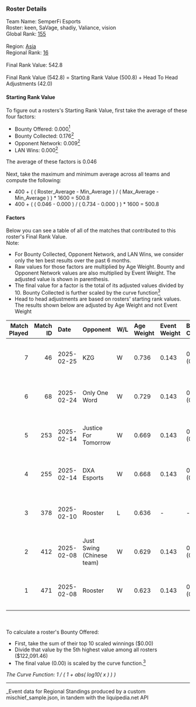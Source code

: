 ### Roster Details<br />
Team Name: SemperFi Esports<br />
Roster: keen, SaVage, shadiy, Valiance, vision<br />
Global Rank: [155](../../standings_global_2025_05_05.md)<br />
<br />
Region: [Asia]( ../../standings_asia_2025_05_05.md)<br />
Regional Rank: [16]( ../../standings_asia_2025_05_05.md)<br />
<br />
Final Rank Value:  542.8<br />
<br />
Final Rank Value (542.8) = Starting Rank Value (500.8) + Head To Head Adjustments (42.0)<br />

#### Starting Rank Value<br />
To figure out a rosters's Starting Rank Value, first take the average of these four factors:<br />
- Bounty Offered: 0.000[<sup>1</sup>](#table2)
- Bounty Collected: 0.176[<sup>2</sup>](#table1)
- Opponent Network: 0.009[<sup>2</sup>](#table1)
- LAN Wins: 0.000[<sup>2</sup>](#table1)

The average of these factors is 0.046<br />
<br />
Next, take the maximum and minimum average across all teams and compute the following:<br />
- 400 + ( ( Roster_Average - Min_Average ) / ( Max_Average - Min_Average ) ) * 1600 = 500.8
- 400 + ( ( 0.046 - 0.000 ) / ( 0.734 - 0.000 ) ) * 1600 = 500.8


#### Factors<br />
Below you can see a table of all of the matches that contributed to this roster's Final Rank Value.<br />
Note:<br />

- For Bounty Collected, Opponent Network, and LAN Wins, we consider only the ten best results over the past 6 months.
- Raw values for those factors are multiplied by Age Weight. Bounty and Opponent Network values are also multiplied by Event Weight. The adjusted value is shown in parenthesis.
- The final value for a factor is the total of its adjusted values divided by 10. Bounty Collected is further scaled by the curve function[<sup>3</sup>](#curveFunction)
- Head to head adjustments are based on rosters' starting rank values. The results shown below are adjusted by Age Weight and not Event Weight
<span id="table1"></span><br />


| Match Played | Match ID | Date       | Opponent                  | W/L | Age Weight | Event Weight | Bounty Collected | Opponent Network | LAN Wins  | H2H Adj. | Roster                                 |
| -: | -: | :- | :- | :- | :- | :- | :- | :- | :- | -: | :- |
|            7 |       46 | 2025-02-25 | KZG                       | W   | 0.736      | 0.143        | 0.000 (0.000)    | 0.238 (0.025)    | 0 (0.000) |     7.34 | keen, SaVage, shadiy, Valiance, vision |
|            6 |       68 | 2025-02-24 | Only One Word             | W   | 0.729      | 0.143        | 0.000 (0.000)    | 0.246 (0.026)    | 0 (0.000) |     7.25 | keen, SaVage, shadiy, Valiance, vision |
|            5 |      253 | 2025-02-14 | Justice For Tomorrow      | W   | 0.669      | 0.143        | 0.000 (0.000)    | 0.149 (0.014)    | 0 (0.000) |     7.29 | keen, SaVage, shadiy, Valiance, vision |
|            4 |      255 | 2025-02-14 | DXA Esports               | W   | 0.668      | 0.143        | 0.000 (0.000)    | 0.000 (0.000)    | 0 (0.000) |     7.15 | keen, SaVage, shadiy, Valiance, vision |
|            3 |      378 | 2025-02-10 | Rooster                   | L   | 0.636      | -            | -                | -                | -         |   -10.22 | keen, SaVage, shadiy, Valiance, vision |
|            2 |      412 | 2025-02-08 | Just Swing (Chinese team) | W   | 0.629      | 0.143        | 0.002 (0.000)    | 0.122 (0.011)    | 0 (0.000) |    13.60 | keen, SaVage, shadiy, Valiance, vision |
|            1 |      471 | 2025-02-08 | Rooster                   | W   | 0.623      | 0.143        | 0.000 (0.000)    | 0.211 (0.019)    | 0 (0.000) |     9.58 | keen, SaVage, shadiy, Valiance, vision |

<br />
<span id="table2"></span><br />
To calculate a roster's Bounty Offered:<br />

- First, take the sum of their top 10 scaled winnings ($0.00)
- Divide that value by the 5th highest value among all rosters ($122,091.46)
- The final value (0.00) is scaled by the curve function.[<sup>3</sup>](#curveFunction)

<span id="curveFunction"></span>_The Curve Function: 1 / ( 1 + abs( log10( x ) ) )_<br />

---
_Event data for Regional Standings produced by a custom mischief_sample.json, in tandem with the liquipedia.net API<br />
